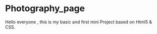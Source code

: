 # Photography_page
Hello everyone , this is my basic  and first mini Project based on Html5 &amp; CSS.
